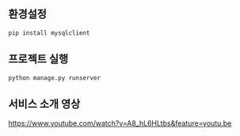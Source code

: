 ## 환경설정
```
pip install mysqlclient
```

## 프로젝트 실행
```
python manage.py runserver
```

## 서비스 소개 영상
https://www.youtube.com/watch?v=A8_hL6HLtbs&feature=youtu.be
